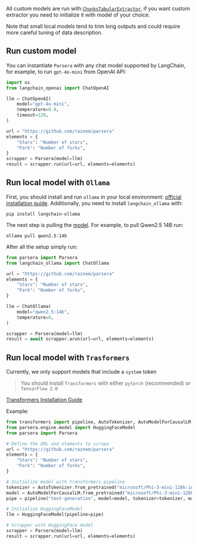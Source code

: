 All custom models are run with [`ChunksTabularExtractor`](/features/extractors/#chunks-tabular-extractor),
if you want custom extractor you need to initialize it with model of your choice.

Note that small local models tend to trim long outputs and could require more careful tuning of data description.

## Run custom model

You can instantiate `Parsera` with any chat model supported by LangChain, for example, to run `gpt-4o-mini` from OpenAI API:  
```python
import os
from langchain_openai import ChatOpenAI

llm = ChatOpenAI(
    model="gpt-4o-mini",
    temperature=0.0,
    timeout=120,
)

url = "https://github.com/raznem/parsera"
elements = {
    "Stars": "Number of stars",
    "Fork": "Number of forks",
}
scrapper = Parsera(model=llm)
result = scrapper.run(url=url, elements=elements)
```

## Run local model with `Ollama`
First, you should install and run `ollama` in your local environment: [official installation guide](https://github.com/ollama/ollama?tab=readme-ov-file#ollama).
Additionally, you need to install `langchain_ollama` with:
```shell
pip install langchain-ollama
```

The next step is pulling the [model](https://ollama.com/search). For example, to pull Qwen2.5 14B run:
```shell
ollama pull qwen2.5:14b
```

After all the setup simply run:
```python
from parsera import Parsera
from langchain_ollama import ChatOllama

url = "https://github.com/raznem/parsera"
elements = {
    "Stars": "Number of stars",
    "Fork": "Number of forks",
}

llm = ChatOllama(
    model="qwen2.5:14b",
    temperature=0,
)

scrapper = Parsera(model=llm)
result = await scrapper.arun(url=url, elements=elements)
```


## Run local model with `Trasformers`
Currently, we only support models that include a `system` token

> You should install `Transformers` with either `pytorch` (recommended) or `TensorFlow 2.0`

[Transformers Installation Guide](https://huggingface.co/docs/transformers/en/installation)

Example:
```python
from transformers import pipeline, AutoTokenizer, AutoModelForCausalLM
from parsera.engine.model import HuggingFaceModel
from parsera import Parsera

# Define the URL and elements to scrape
url = "https://github.com/raznem/parsera"
elements = {
    "Stars": "Number of stars",
    "Fork": "Number of forks",
}

# Initialize model with transformers pipeline
tokenizer = AutoTokenizer.from_pretrained("microsoft/Phi-3-mini-128k-instruct", trust_remote_code=True)
model = AutoModelForCausalLM.from_pretrained("microsoft/Phi-3-mini-128k-instruct", trust_remote_code=True)
pipe = pipeline("text-generation", model=model, tokenizer=tokenizer, max_new_tokens=5000)

# Initialize HuggingFaceModel
llm = HuggingFaceModel(pipeline=pipe)

# Scrapper with HuggingFace model
scrapper = Parsera(model=llm)
result = scrapper.run(url=url, elements=elements)
```
